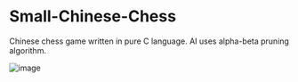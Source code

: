 # Small-Chinese-Chess
Chinese chess game written in pure C language. AI uses alpha-beta pruning algorithm.

![image](https://github.com/yuanluo2/Small-Chinese-Chess/assets/49439486/c827e195-acf9-42bd-87ca-dd30d0b4a749)
